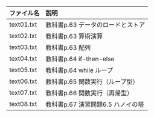|ファイル名    |説明|
|:---        |:---|
|text01.txt  |教科書p.63 データのロードとストア|
|text02.txt  |教科書p.63 算術演算|
|text03.txt  |教科書p.63 配列|
|text04.txt  |教科書p.64 if-then-else|
|text05.txt  |教科書p.64 while ループ|
|text06.txt  |教科書p.65 関数実行（ループ型）|
|text07.txt  |教科書p.66 関数実行（再帰型）|
|text08.txt  |教科書p.67 演習問題6.5 ハノイの塔|
